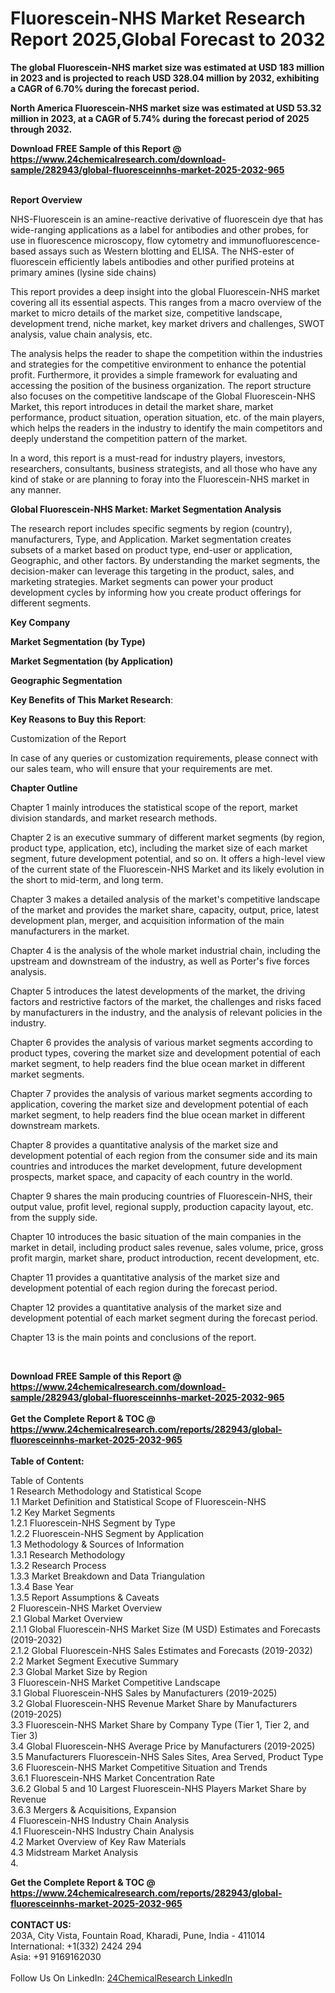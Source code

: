 <h1>Fluorescein-NHS Market Research Report 2025,Global Forecast to 2032</h1><p><strong>The global Fluorescein-NHS market size was estimated at USD 183 million in 2023 and is projected to reach USD 328.04 million by 2032, exhibiting a CAGR of 6.70% during the forecast period.</strong></p><p>
</p><p><strong>North America Fluorescein-NHS market size was estimated at USD 53.32 million in 2023, at a CAGR of 5.74% during the forecast period of 2025 through 2032.</strong></p><div><b>Download FREE Sample of this Report @ 
            <a href="https://www.24chemicalresearch.com/download-sample/282943/global-fluoresceinnhs-market-2025-2032-965">
            https://www.24chemicalresearch.com/download-sample/282943/global-fluoresceinnhs-market-2025-2032-965</a></b></div><br><p>
</p><p><strong>Report Overview</strong></p><p>
</p><p>NHS-Fluorescein is an amine-reactive derivative of fluorescein dye that has wide-ranging applications as a label for antibodies and other probes, for use in fluorescence microscopy, flow cytometry and immunofluorescence-based assays such as Western blotting and ELISA. The NHS-ester of fluorescein efficiently labels antibodies and other purified proteins at primary amines (lysine side chains)</p><p>
</p><p>This report provides a deep insight into the global Fluorescein-NHS market covering all its essential aspects. This ranges from a macro overview of the market to micro details of the market size, competitive landscape, development trend, niche market, key market drivers and challenges, SWOT analysis, value chain analysis, etc.</p><p>
</p><p>The analysis helps the reader to shape the competition within the industries and strategies for the competitive environment to enhance the potential profit. Furthermore, it provides a simple framework for evaluating and accessing the position of the business organization. The report structure also focuses on the competitive landscape of the Global Fluorescein-NHS Market, this report introduces in detail the market share, market performance, product situation, operation situation, etc. of the main players, which helps the readers in the industry to identify the main competitors and deeply understand the competition pattern of the market.</p><p>
In a word, this report is a must-read for industry players, investors, researchers, consultants, business strategists, and all those who have any kind of stake or are planning to foray into the Fluorescein-NHS market in any manner.</p><p>
</p><p><strong>Global Fluorescein-NHS Market: Market Segmentation Analysis</strong></p><p>
</p><p>The research report includes specific segments by region (country), manufacturers, Type, and Application. Market segmentation creates subsets of a market based on product type, end-user or application, Geographic, and other factors. By understanding the market segments, the decision-maker can leverage this targeting in the product, sales, and marketing strategies. Market segments can power your product development cycles by informing how you create product offerings for different segments.</p><p>
<strong>Key Company</strong></p><p>
</p><p>
</p><p><strong>Market Segmentation (by Type)</strong></p><p>
</p><p>
</p><p><strong>Market Segmentation (by Application)</strong></p><p>
</p><p>
</p><p><strong>Geographic Segmentation</strong></p><p>
</p><p>
</p><p><strong>Key Benefits of This Market Research</strong>:</p><p>
</p><p>
</p><p><strong>Key Reasons to Buy this Report</strong>:</p><p>
</p><p>
</p><p>Customization of the Report</p><p>
In case of any queries or customization requirements, please connect with our sales team, who will ensure that your requirements are met.</p><p>
</p><p><strong>Chapter Outline</strong></p><p>
</p><p>Chapter 1 mainly introduces the statistical scope of the report, market division standards, and market research methods.</p><p>
Chapter 2 is an executive summary of different market segments (by region, product type, application, etc), including the market size of each market segment, future development potential, and so on. It offers a high-level view of the current state of the Fluorescein-NHS Market and its likely evolution in the short to mid-term, and long term.</p><p>
Chapter 3 makes a detailed analysis of the market's competitive landscape of the market and provides the market share, capacity, output, price, latest development plan, merger, and acquisition information of the main manufacturers in the market.</p><p>
Chapter 4 is the analysis of the whole market industrial chain, including the upstream and downstream of the industry, as well as Porter's five forces analysis.</p><p>
Chapter 5 introduces the latest developments of the market, the driving factors and restrictive factors of the market, the challenges and risks faced by manufacturers in the industry, and the analysis of relevant policies in the industry.</p><p>
Chapter 6 provides the analysis of various market segments according to product types, covering the market size and development potential of each market segment, to help readers find the blue ocean market in different market segments.</p><p>
Chapter 7 provides the analysis of various market segments according to application, covering the market size and development potential of each market segment, to help readers find the blue ocean market in different downstream markets.</p><p>
Chapter 8 provides a quantitative analysis of the market size and development potential of each region from the consumer side and its main countries and introduces the market development, future development prospects, market space, and capacity of each country in the world.</p><p>
Chapter 9 shares the main producing countries of Fluorescein-NHS, their output value, profit level, regional supply, production capacity layout, etc. from the supply side.</p><p>
Chapter 10 introduces the basic situation of the main companies in the market in detail, including product sales revenue, sales volume, price, gross profit margin, market share, product introduction, recent development, etc.</p><p>
Chapter 11 provides a quantitative analysis of the market size and development potential of each region during the forecast period.</p><p>
Chapter 12 provides a quantitative analysis of the market size and development potential of each market segment during the forecast period.</p><p>
Chapter 13 is the main points and conclusions of the report.</p><p>
 </p><div><b>Download FREE Sample of this Report @ 
            <a href="https://www.24chemicalresearch.com/download-sample/282943/global-fluoresceinnhs-market-2025-2032-965">
            https://www.24chemicalresearch.com/download-sample/282943/global-fluoresceinnhs-market-2025-2032-965</a></b></div><br><div><b>Get the Complete Report & TOC @ 
            <a href="https://www.24chemicalresearch.com/reports/282943/global-fluoresceinnhs-market-2025-2032-965">
            https://www.24chemicalresearch.com/reports/282943/global-fluoresceinnhs-market-2025-2032-965</a></b></div><br>
            <b>Table of Content:</b><p>Table of Contents<br />
1 Research Methodology and Statistical Scope<br />
1.1 Market Definition and Statistical Scope of Fluorescein-NHS<br />
1.2 Key Market Segments<br />
1.2.1 Fluorescein-NHS Segment by Type<br />
1.2.2 Fluorescein-NHS Segment by Application<br />
1.3 Methodology & Sources of Information<br />
1.3.1 Research Methodology<br />
1.3.2 Research Process<br />
1.3.3 Market Breakdown and Data Triangulation<br />
1.3.4 Base Year<br />
1.3.5 Report Assumptions & Caveats<br />
2 Fluorescein-NHS Market Overview<br />
2.1 Global Market Overview<br />
2.1.1 Global Fluorescein-NHS Market Size (M USD) Estimates and Forecasts (2019-2032)<br />
2.1.2 Global Fluorescein-NHS Sales Estimates and Forecasts (2019-2032)<br />
2.2 Market Segment Executive Summary<br />
2.3 Global Market Size by Region<br />
3 Fluorescein-NHS Market Competitive Landscape<br />
3.1 Global Fluorescein-NHS Sales by Manufacturers (2019-2025)<br />
3.2 Global Fluorescein-NHS Revenue Market Share by Manufacturers (2019-2025)<br />
3.3 Fluorescein-NHS Market Share by Company Type (Tier 1, Tier 2, and Tier 3)<br />
3.4 Global Fluorescein-NHS Average Price by Manufacturers (2019-2025)<br />
3.5 Manufacturers Fluorescein-NHS Sales Sites, Area Served, Product Type<br />
3.6 Fluorescein-NHS Market Competitive Situation and Trends<br />
3.6.1 Fluorescein-NHS Market Concentration Rate<br />
3.6.2 Global 5 and 10 Largest Fluorescein-NHS Players Market Share by Revenue<br />
3.6.3 Mergers & Acquisitions, Expansion<br />
4 Fluorescein-NHS Industry Chain Analysis<br />
4.1 Fluorescein-NHS Industry Chain Analysis<br />
4.2 Market Overview of Key Raw Materials<br />
4.3 Midstream Market Analysis<br />
4.</p><div><b>Get the Complete Report & TOC @ 
            <a href="https://www.24chemicalresearch.com/reports/282943/global-fluoresceinnhs-market-2025-2032-965">
            https://www.24chemicalresearch.com/reports/282943/global-fluoresceinnhs-market-2025-2032-965</a></b></div><br><b>CONTACT US:</b><br>
            203A, City Vista, Fountain Road, Kharadi, Pune, India - 411014<br>
            International: +1(332) 2424 294<br>
            Asia: +91 9169162030 <br><br>
            Follow Us On LinkedIn: <a href="https://www.linkedin.com/company/24chemicalresearch/">24ChemicalResearch LinkedIn</a>